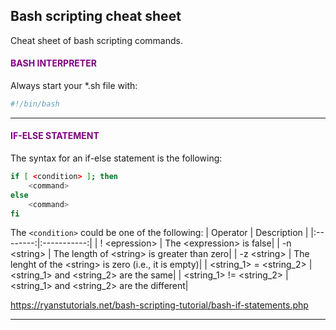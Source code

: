 ## Bash scripting cheat sheet
Cheat sheet of bash scripting commands.

#### <span style="color:purple"> BASH INTERPRETER </span>
Always start your *.sh file with:
```bash
#!/bin/bash
```

---

#### <span style="color:purple"> IF-ELSE STATEMENT </span>
The syntax for an if-else statement is the following:
```bash
if [ <condition> ]; then
    <command>
else
    <command>
fi
```
The ```<condition>``` could be one of the following:
| Operator | Description |
|:--------:|:-----------:|
| ! \<epression\> | The \<expression\> is false|
| -n \<string\> | The length of \<string\> is greater than zero|
| -z \<string\> | The lenght of the \<string\> is zero (i.e., it is empty)|
| \<string_1\> = \<string_2\> | \<string_1\> and \<string_2\> are the same|
| \<string_1\> != \<string_2\> | \<string_1\> and \<string_2\> are the different|

https://ryanstutorials.net/bash-scripting-tutorial/bash-if-statements.php

---
